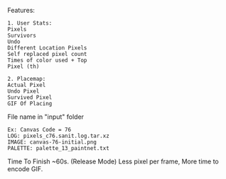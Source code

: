 Features:
```
1. User Stats:
Pixels
Survivors
Undo
Different Location Pixels
Self replaced pixel count
Times of color used + Top
Pixel (th)

2. Placemap:
Actual Pixel
Undo Pixel
Survived Pixel
GIF Of Placing
```

File name in "input" folder
```
Ex: Canvas Code = 76
LOG: pixels_c76.sanit.log.tar.xz
IMAGE: canvas-76-initial.png
PALETTE: palette_13_paintnet.txt
```

Time To Finish ~60s. (Release Mode)
Less pixel per frame, More time to encode GIF.
